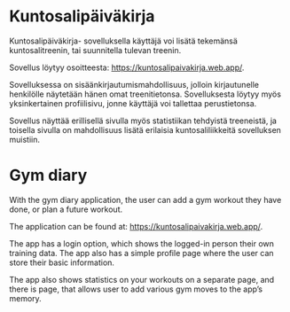 # Kuntosalipäiväkirja

Kuntosalipäiväkirja- sovelluksella käyttäjä voi lisätä tekemänsä kuntosalitreenin, tai suunnitella tulevan treenin. 

Sovellus löytyy osoitteesta: https://kuntosalipaivakirja.web.app/.

Sovelluksessa on sisäänkirjautumismahdollisuus, jolloin kirjautunelle henkilölle näytetään hänen omat treenitietonsa. 
Sovelluksesta löytyy myös yksinkertainen profiilisivu, jonne käyttäjä voi tallettaa perustietonsa. 

Sovellus näyttää erillisellä sivulla myös statistiikan tehdyistä treeneistä, ja toisella sivulla on mahdollisuus lisätä erilaisia kuntosaliliikkeitä sovelluksen muistiin. 

# Gym diary 

With the gym diary application, the user can add a gym workout they have done, or plan a future workout.

The application can be found at: https://kuntosalipaivakirja.web.app/.

The app has a login option, which shows the logged-in person their own training data.
The app also has a simple profile page where the user can store their basic information.

The app also shows statistics on your workouts on a separate page, and there is page, that allows user to add various gym moves to the app’s memory.

